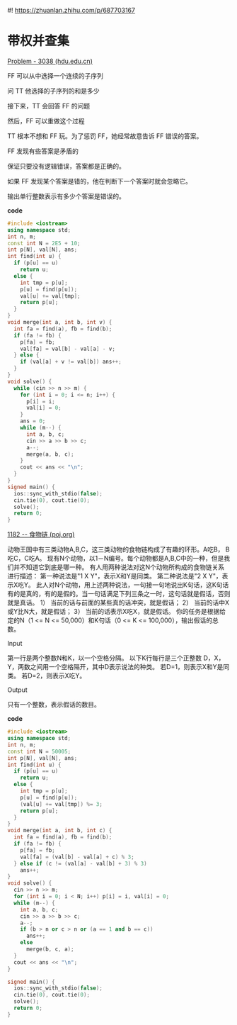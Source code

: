 #! https://zhuanlan.zhihu.com/p/687703167
# 带权并查集

[Problem - 3038 (hdu.edu.cn)](http://acm.hdu.edu.cn/showproblem.php?pid=3038)

FF 可以从中选择一个连续的子序列

问 TT 他选择的子序列的和是多少

接下来，TT 会回答 FF 的问题

然后，FF 可以重做这个过程

TT 根本不想和 FF 玩。为了惩罚 FF，她经常故意告诉 FF 错误的答案。

FF 发现有些答案是矛盾的

保证只要没有逻辑错误，答案都是正确的。

如果 FF 发现某个答案是错的，他在判断下一个答案时就会忽略它。

输出单行整数表示有多少个答案是错误的。

**code**

```C++
#include <iostream>
using namespace std;
int n, m;
const int N = 2E5 + 10;
int p[N], val[N], ans;
int find(int u) {
  if (p[u] == u)
    return u;
  else {
    int tmp = p[u];
    p[u] = find(p[u]);
    val[u] += val[tmp];
    return p[u];
  }
}
void merge(int a, int b, int v) {
  int fa = find(a), fb = find(b);
  if (fa != fb) {
    p[fa] = fb;
    val[fa] = val[b] - val[a] - v;
  } else {
    if (val[a] + v != val[b]) ans++;
  }
}
void solve() {
  while (cin >> n >> m) {
    for (int i = 0; i <= n; i++) {
      p[i] = i;
      val[i] = 0;
    }
    ans = 0;
    while (m--) {
      int a, b, c;
      cin >> a >> b >> c;
      a--;
      merge(a, b, c);
    }
    cout << ans << "\n";
  }
}
signed main() {
  ios::sync_with_stdio(false);
  cin.tie(0), cout.tie(0);
  solve();
  return 0;
}
```

[1182 -- 食物链 (poj.org)](http://poj.org/problem?id=1182)

动物王国中有三类动物A,B,C，这三类动物的食物链构成了有趣的环形。A吃B， B吃C，C吃A。
现有N个动物，以1－N编号。每个动物都是A,B,C中的一种，但是我们并不知道它到底是哪一种。
有人用两种说法对这N个动物所构成的食物链关系进行描述：
第一种说法是"1 X Y"，表示X和Y是同类。
第二种说法是"2 X Y"，表示X吃Y。
此人对N个动物，用上述两种说法，一句接一句地说出K句话，这K句话有的是真的，有的是假的。当一句话满足下列三条之一时，这句话就是假话，否则就是真话。
1） 当前的话与前面的某些真的话冲突，就是假话；
2） 当前的话中X或Y比N大，就是假话；
3） 当前的话表示X吃X，就是假话。
你的任务是根据给定的N（1 <= N <= 50,000）和K句话（0 <= K <= 100,000），输出假话的总数。

Input

第一行是两个整数N和K，以一个空格分隔。
以下K行每行是三个正整数 D，X，Y，两数之间用一个空格隔开，其中D表示说法的种类。
若D=1，则表示X和Y是同类。
若D=2，则表示X吃Y。

Output

只有一个整数，表示假话的数目。

**code**

```C++
#include <iostream>
using namespace std;
int n, m;
const int N = 50005;
int p[N], val[N], ans;
int find(int u) {
  if (p[u] == u)
    return u;
  else {
    int tmp = p[u];
    p[u] = find(p[u]);
    (val[u] += val[tmp]) %= 3;
    return p[u];
  }
}
void merge(int a, int b, int c) {
  int fa = find(a), fb = find(b);
  if (fa != fb) {
    p[fa] = fb;
    val[fa] = (val[b] - val[a] + c) % 3;
  } else if (c != (val[a] - val[b] + 3) % 3)
    ans++;
}
void solve() {
  cin >> n >> m;
  for (int i = 0; i < N; i++) p[i] = i, val[i] = 0;
  while (m--) {
    int a, b, c;
    cin >> a >> b >> c;
    a--;
    if (b > n or c > n or (a == 1 and b == c))
      ans++;
    else
      merge(b, c, a);
  }
  cout << ans << "\n";
}

signed main() {
  ios::sync_with_stdio(false);
  cin.tie(0), cout.tie(0);
  solve();
  return 0;
}
```

